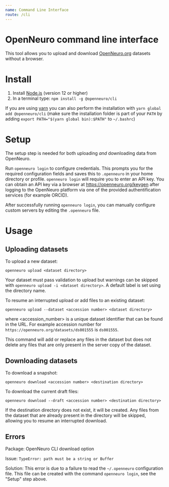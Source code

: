 ```yaml
---
name: Command Line Interface
route: /cli
---
```


# OpenNeuro command line interface

This tool allows you to upload and download [OpenNeuro.org](https://openneuro.org) datasets without a browser.

# Install

1. Install [Node.js](https://nodejs.org) (version 12 or higher)
2. In a terminal type: `npm install -g @openneuro/cli`

If you are using [yarn](https://yarnpkg.com/) you can also perform the installation with `yarn global add @openneuro/cli`
(make sure the installation folder is part of your `PATH` by adding `export PATH="$(yarn global bin):$PATH"` to `~/.bashrc`)

# Setup

The setup step is needed for both uploading _and_ downloading data from OpenNeuro.

Run `openneuro login` to configure credentials.
This prompts you for the required configuration fields and saves this to `.openneuro` in your home directory or profile.
`openneuro login` will require you to enter an API key.
You can obtain an API key via a browser at https://openneuro.org/keygen after logging to the OpenNeuro platform via one of the provided authentification services (for example ORCID).

After successfully running `openneuro login`, you can manually configure custom servers by editing the `.openneuro` file.

# Usage

## Uploading datasets

To upload a new dataset:

`openneuro upload <dataset directory>`

Your dataset must pass validation to upload but warnings can be skipped with `openneuro upload -i <dataset directory>`. A default label is set using the directory name.

To resume an interrupted upload or add files to an existing dataset:

`openneuro upload --dataset <accession number> <dataset directory>`

where <accession_number> is a unique dataset identifier that can be found in the URL. For example accession number for `https://openneuro.org/datasets/ds001555` is `ds001555`.

This command will add or replace any files in the dataset but does not delete any files that are only present in the server copy of the dataset.

## Downloading datasets

To download a snapshot:

`openneuro download <accession number> <destination directory>`

To download the current draft files:

`openneuro download --draft <accession number> <destination directory>`

If the destination directory does not exist, it will be created. Any files from the dataset that are already present in the directory will be skipped, allowing you to resume an interrupted download.

## Errors

Package: OpenNeuro CLI download option

Issue: `TypeError: path must be a string or Buffer`

Solution: This error is due to a failure to read the `~/.openneuro` configuration file.
This file can be created with the command `openneuro login`, see the "Setup" step above.
